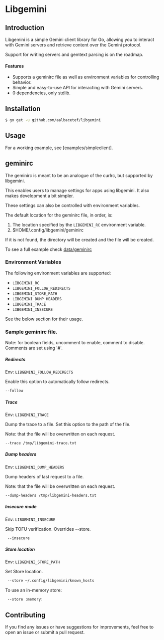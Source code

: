# Libgemini

## Introduction 

Libgemini is a simple Gemini client library for Go, allowing you to interact with Gemini servers and retrieve content over the Gemini protocol.

Support for writing servers and gemtext parsing is on the roadmap.


#### Features

- Supports a geminirc file as well as environment variables for controlling behavior.
- Simple and easy-to-use API for interacting with Gemini servers.
- 0 dependencies, only stdlib.

## Installation 

```bash
$ go get -u github.com/aalbacetef/libgemini
```

## Usage 

For a working example, see [examples/simpleclient].


## geminirc 

The geminirc is meant to be an analogue of the curlrc, but supported by libgemini. 

This enables users to manage settings for apps using libgemini. 
It also makes development a bit simpler.

These settings can also be controlled with environment variables.

The default location for the geminirc file, in order, is:

1. The location specified by the `LIBGEMINI_RC` environment variable.
2. $HOME/.config/libgemini/geminirc 

If it is not found, the directory will be created and the file will be created.

To see a full example check [data/geminirc](data/geminirc)


### Environment Variables

The following environment variables are supported:

 - `LIBGEMINI_RC`
 - `LIBGEMINI_FOLLOW_REDIRECTS`
 - `LIBGEMINI_STORE_PATH`
 - `LIBGEMINI_DUMP_HEADERS`
 - `LIBGEMINI_TRACE`
 - `LIBGEMINI_INSECURE`

See the below section for their usage.


### Sample geminirc file.

Note: for boolean fields, uncomment to enable, comment to disable.
Comments are set using '#'.


##### Redirects 

Env: `LIBGEMINI_FOLLOW_REDIRECTS`

Enable this option to automatically follow redirects.

```bash
--follow 
```

##### Trace 

Env: `LIBGEMINI_TRACE`

Dump the trace to a file.
Set this option to the path of the file.

Note: that the file will be overwritten on each request.

```bash
--trace /tmp/libgemini-trace.txt
```

##### Dump headers 

Env: `LIBGEMINI_DUMP_HEADERS`

Dump headers of last request to a file.

Note: that the file will be overwritten on each request.

```bash
--dump-headers /tmp/libgemini-headers.txt
```

##### Insecure mode  

Env: `LIBGEMINI_INSECURE`

Skip TOFU verification. Overrides --store.

```bash
 --insecure
```

##### Store location 

Env: `LIBGEMINI_STORE_PATH`

Set Store location.

```bash
 --store ~/.config/libgemini/known_hosts
```


To use an in-memory store:


```bash 
 --store :memory:
```


## Contributing 

If you find any issues or have suggestions for improvements, feel free to open an issue or submit a pull request.

